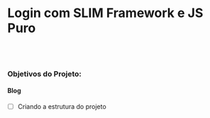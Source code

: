 # Login com SLIM Framework e JS Puro 

<div align="center">
  <!-- <img align="center" src="https://github.com/Marlon-Paulo-da-Silva/Login-SLIM-PHP-JS/blob/main/recursos/image_2022_08_23T17_58_27_366Z.png" alt="demo" height="200">
  <br />
  <br />
  <img align="center" src="https://github.com/Marlon-Paulo-da-Silva/Login-SLIM-PHP-JS/blob/main/recursos/image_2022_08_23T17_58_36_584Z.png" alt="demo" height="200"> -->
</div>
 
<br />
<br />
<h3>Objetivos do Projeto:</h3>

<h4>Blog</h4>

- [ ] Criando a estrutura do projeto